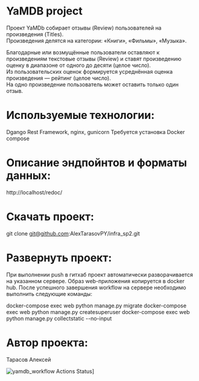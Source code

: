 # YaMDB project

Проект YaMDb собирает отзывы (Review) пользователей на произведения (Titles).  
Произведения делятся на категории: «Книги», «Фильмы», «Музыка».

Благодарные или возмущённые пользователи оставляют к произведениям текстовые отзывы (Review) и ставят произведению оценку в диапазоне от одного до десяти (целое число).  
Из пользовательских оценок формируется усреднённая оценка произведения — рейтинг (целое число).  
На одно произведение пользователь может оставить только один отзыв.

# Используемые технологии:
Dgango Rest Framework, nginx, gunicorn
Требуется установка Docker compose

# Описание эндпойнтов и форматы данных:
http://localhost/redoc/

# Скачать проект:
git clone git@github.com:AlexTarasovPY/infra_sp2.git
# Развернуть проект:
При выполнении push в гитхаб проект автоматически разворачивается на указанном сервере.
Образ web-приложения копируется в docker hub.
После успешного завершения workflow на сервере необходимо выполнить следующие команды:

docker-compose exec web python manage.py migrate
docker-compose exec web python manage.py createsuperuser
docker-compose exec web python manage.py collectstatic --no-input

# Автор проекта:
Тарасов Алексей

![yamdb_workflow Actions Status](https://github.com/AlexTarasovPY/yamdb_final/actions/workflows/yamdb_workflow.yml/badge.svg)]